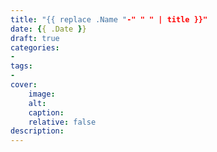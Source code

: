 ```yaml
---
title: "{{ replace .Name "-" " " | title }}"
date: {{ .Date }}
draft: true
categories:
-
tags:
- 
cover:
    image:
    alt:
    caption:
    relative: false
description:
---
```


